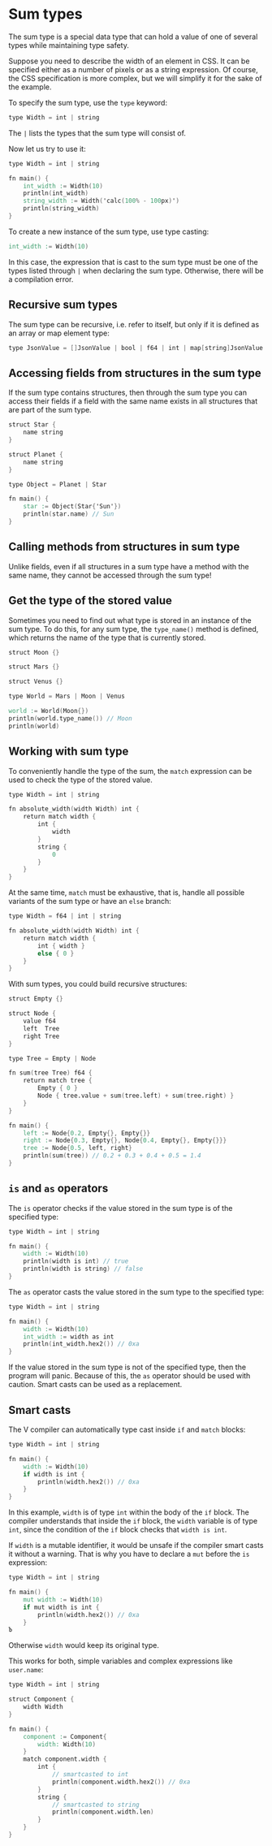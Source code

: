 # Sum types

The sum type is a special data type that can hold a value of one of several
types while maintaining type safety.

Suppose you need to describe the width of an element in CSS.
It can be specified either as a number of pixels or as a string expression.
Of course, the CSS specification is more complex,
but we will simplify it for the sake of the example.

To specify the sum type, use the `type` keyword:

```v
type Width = int | string
```

The `|` lists the types that the sum type will consist of.

Now let us try to use it:

```v play
type Width = int | string

fn main() {
    int_width := Width(10)
    println(int_width)
    string_width := Width('calc(100% - 100px)')
    println(string_width)
}
```

To create a new instance of the sum type, use type casting:

```v oksyntax
int_width := Width(10)
```

In this case, the expression that is cast to the sum type must be one of the
types listed through `|` when declaring the sum type.
Otherwise, there will be a compilation error.

## Recursive sum types

The sum type can be recursive, i.e. refer to itself, but only if it is defined
as an array or map element type:

```v
type JsonValue = []JsonValue | bool | f64 | int | map[string]JsonValue | string
```

## Accessing fields from structures in the sum type

If the sum type contains structures, then through the sum type you can access their fields
if a field with the same name exists in all structures that are part of the sum type.

```v play
struct Star {
	name string
}

struct Planet {
	name string
}

type Object = Planet | Star

fn main() {
	star := Object(Star{'Sun'})
	println(star.name) // Sun
}
```

## Calling methods from structures in sum type

Unlike fields, even if all structures in a sum type have a method with the same name,
they cannot be accessed through the sum type!

## Get the type of the stored value

Sometimes you need to find out what type is stored in an instance of the sum type.
To do this, for any sum type, the `type_name()` method is defined, which returns
the name of the type that is currently stored.

```v play
struct Moon {}

struct Mars {}

struct Venus {}

type World = Mars | Moon | Venus

world := World(Moon{})
println(world.type_name()) // Moon
println(world)
```

## Working with sum type

To conveniently handle the type of the sum, the `match` expression can be
used to check the type of the stored value.

```v
type Width = int | string

fn absolute_width(width Width) int {
	return match width {
		int {
			width
		}
		string {
			0
		}
	}
}
```

At the same time, `match` must be exhaustive, that is, handle all possible
variants of the sum type or have an `else` branch:

```v
type Width = f64 | int | string

fn absolute_width(width Width) int {
	return match width {
		int { width }
		else { 0 }
	}
}
```

With sum types, you could build recursive structures:

```v play
struct Empty {}

struct Node {
	value f64
	left  Tree
	right Tree
}

type Tree = Empty | Node

fn sum(tree Tree) f64 {
	return match tree {
		Empty { 0 }
		Node { tree.value + sum(tree.left) + sum(tree.right) }
	}
}

fn main() {
	left := Node{0.2, Empty{}, Empty{}}
	right := Node{0.3, Empty{}, Node{0.4, Empty{}, Empty{}}}
	tree := Node{0.5, left, right}
	println(sum(tree)) // 0.2 + 0.3 + 0.4 + 0.5 = 1.4
}
```

## `is` and `as` operators

The `is` operator checks if the value stored in the sum type is of the specified type:

```v play
type Width = int | string

fn main() {
    width := Width(10)
    println(width is int) // true
    println(width is string) // false
}
```

The `as` operator casts the value stored in the sum type to the specified type:

```v play
type Width = int | string

fn main() {
    width := Width(10)
    int_width := width as int
    println(int_width.hex2()) // 0xa
}
```

If the value stored in the sum type is not of the specified type, then the program will panic.
Because of this, the `as` operator should be used with caution.
Smart casts can be used as a replacement.

## Smart casts

The V compiler can automatically type cast inside `if` and `match` blocks:

```v play
type Width = int | string

fn main() {
    width := Width(10)
    if width is int {
        println(width.hex2()) // 0xa
    }
}
```

In this example, `width` is of type `int` within the body of the `if` block.
The compiler understands that inside the `if` block, the `width` variable is of type `int`,
since the condition of the `if` block checks that `width is int`.

If `width` is a mutable identifier, it would be unsafe if the compiler smart casts it without a
warning.
That is why you have to declare a `mut` before the `is` expression:

```v play
type Width = int | string

fn main() {
    mut width := Width(10)
    if mut width is int {
        println(width.hex2()) // 0xa
    }
Ъ
```

Otherwise `width` would keep its original type.

This works for both, simple variables and complex expressions like `user.name`:

```v play
type Width = int | string

struct Component {
    width Width
}

fn main() {
    component := Component{
        width: Width(10)
    }
    match component.width {
        int {
            // smartcasted to int
            println(component.width.hex2()) // 0xa
        }
        string {
            // smartcasted to string
            println(component.width.len)
        }
    }
}
```
